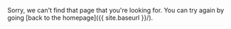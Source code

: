 Sorry, we can't find that page that you're looking for. 
You can try again by going [back to the homepage]({{ site.baseurl }}/).
